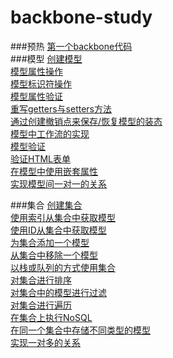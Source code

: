 # backbone-study
###预热
[第一个backbone代码](study/model/first.md)    
###模型
[创建模型](study/model/model_create.md)   
[模型属性操作](study/model/model_attr.md)   
[模型标识符操作](study/model/model_id.md)     
[模型属性验证](study/model/model_valid.md)   
[重写getters与setters方法](study/model/model_rewrite.md)   
[通过创建撤销点来保存/恢复模型的装态](study/model/model_revoke.md)      
[模型中工作流的实现](study/model/model_workflow.md)     
[模型验证](study/model/model_validate.md)         
[验证HTML表单](study/model/model_form.md)         
[在模型中使用嵌套属性](study/model/model_nested.md)            
[实现模型间一对一的关系](study/model/model_oneonone.md)   

###集合
[创建集合](study/collection/collection_create.md)   
[使用索引从集合中获取模型](study/collection/collection_index.md)   
[使用ID从集合中获取模型](study/collection/collection_id.md)   
[为集合添加一个模型](study/collection/collection_add.md)   
[从集合中移除一个模型](study/collection/collection_del.md)   
[以栈或队列的方式使用集合](study/collection/collection_pop.md)   
[对集合进行排序](study/collection/collection_sort.md)   
[对集合中的模型进行过滤](study/collection/collection_where.md)   
[对集合进行遍历](study/collection/collection_each.md)   
[在集合上执行NoSQL](study/collection/collection_nosql.md)   
[在同一个集合中存储不同类型的模型](study/collection/collection_same.md)   
[实现一对多的关系](study/collection/collection_one_to_many.md)   

